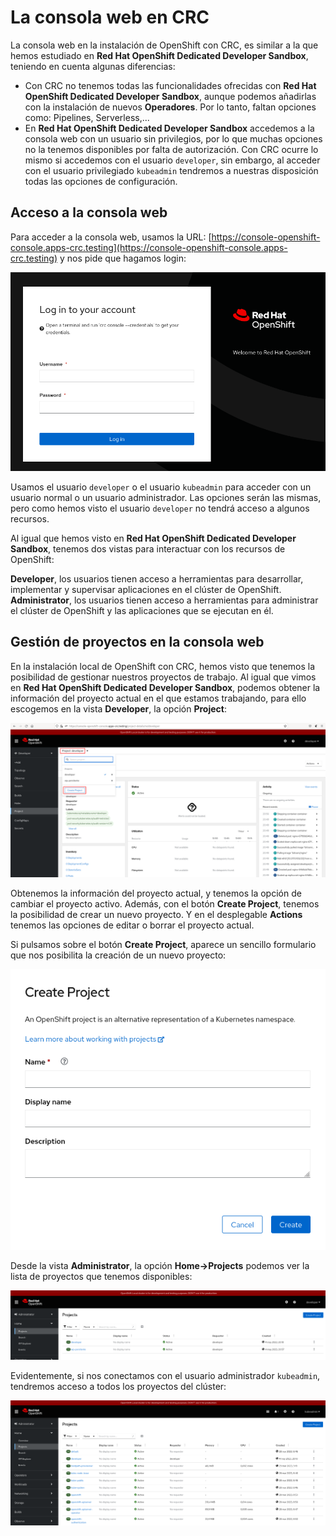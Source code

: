 # La consola web en CRC

La consola web en la instalación de OpenShift con CRC, es similar a la que hemos estudiado en **Red Hat OpenShift Dedicated Developer Sandbox**, teniendo en cuenta algunas diferencias:

* Con CRC no tenemos todas las funcionalidades ofrecidas con **Red Hat OpenShift Dedicated Developer Sandbox**, aunque podemos añadirlas con la instalación de nuevos **Operadores**. Por lo tanto, faltan opciones como: Pipelines, Serverless,...
* En **Red Hat OpenShift Dedicated Developer Sandbox** accedemos a la consola web con un usuario sin privilegios, por lo que muchas opciones no la tenemos disponibles por falta de autorización. Con CRC ocurre lo mismo si accedemos con el usuario `developer`, sin embargo, al acceder con el usuario privilegiado `kubeadmin` tendremos a nuestras disposición todas las opciones de configuración.

## Acceso a la consola web

Para acceder a la consola web, usamos la URL: [https://console-openshift-console.apps-crc.testing](https://console-openshift-console.apps-crc.testing) y nos pide que hagamos login:

![web](img/web1.png)

Usamos el usuario `developer` o el usuario `kubeadmin` para acceder con un usuario normal o un usuario administrador. Las opciones serán las mismas, pero como hemos visto el usuario `developer` no tendrá acceso a algunos recursos.

Al igual que hemos visto en **Red Hat OpenShift Dedicated Developer Sandbox**, tenemos dos vistas para interactuar con los recursos de OpenShift:

**Developer**, los usuarios tienen acceso a herramientas para desarrollar, implementar y supervisar aplicaciones en el clúster de OpenShift.
**Administrator**, los usuarios tienen acceso a herramientas para administrar el clúster de OpenShift y las aplicaciones que se ejecutan en él. 

## Gestión de proyectos en la consola web

En la instalación local de OpenShift con CRC, hemos visto que tenemos la posibilidad de gestionar nuestros proyectos de trabajo. Al igual que vimos en **Red Hat OpenShift Dedicated Developer Sandbox**, podemos obtener la información del proyecto actual en el que estamos trabajando, para ello escogemos en la vista **Developer**, la opción **Project**:

![web](img/web2.png)

Obtenemos la información del proyecto actual, y tenemos la opción de cambiar el proyecto activo. Además, con el botón **Create Project**, tenemos la posibilidad de crear un nuevo proyecto. Y en el desplegable **Actions** tenemos las opciones de editar o borrar el proyecto actual.

Si pulsamos sobre el botón **Create Project**, aparece un sencillo formulario que nos posibilita la creación de un nuevo proyecto:

![web](img/web3.png)

Desde la vista **Administrator**, la opción **Home->Projects** podemos ver la lista de proyectos que tenemos disponibles:

![web](img/web4.png)

Evidentemente, si nos conectamos con el usuario administrador `kubeadmin`, tendremos acceso a todos los proyectos del clúster:

![web](img/web5.png)